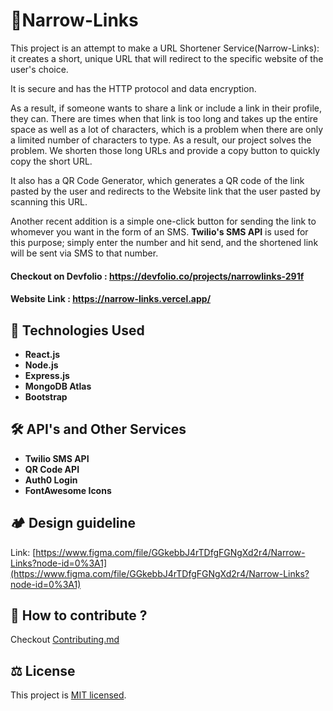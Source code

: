 # 🔗Narrow-Links

This project is an attempt to make a URL Shortener Service(Narrow-Links): it creates a short, unique URL that will redirect to the specific website of the user's choice.

It is secure and has the HTTP protocol and data encryption.

As a result, if someone wants to share a link or include a link in their profile, they can. There are times when that link is too long and takes up the entire space as well as a lot of characters, which is a problem when there are only a limited number of characters to type. As a result, our project solves the problem. We shorten those long URLs and provide a copy button to quickly copy the short URL.

It also has a QR Code Generator, which generates a QR code of the link pasted by the user and redirects to the Website link that the user pasted by scanning this URL.

Another recent addition is a simple one-click button for sending the link to whomever you want in the form of an SMS. **Twilio's SMS API** is used for this purpose; simply enter the number and hit send, and the shortened link will be sent via SMS to that number.


#### Checkout on Devfolio : https://devfolio.co/projects/narrowlinks-291f

#### Website Link : https://narrow-links.vercel.app/

## 🧰 Technologies Used 

- **React.js** 
- **Node.js** 
- **Express.js**
- **MongoDB Atlas**
- **Bootstrap**

## 🛠️ API's and Other Services

- **Twilio SMS API**
- **QR Code API**
- **Auth0 Login**
- **FontAwesome Icons**

## 🏕 Design guideline

Link: [https://www.figma.com/file/GGkebbJ4rTDfgFGNgXd2r4/Narrow-Links?node-id=0%3A1](https://www.figma.com/file/GGkebbJ4rTDfgFGNgXd2r4/Narrow-Links?node-id=0%3A1)

## 🚀 How to contribute ?
    
Checkout [Contributing.md](./CONTRIBUTING.md)
    
##  ⚖️ License

This project is [MIT licensed](./LICENSE.md).
